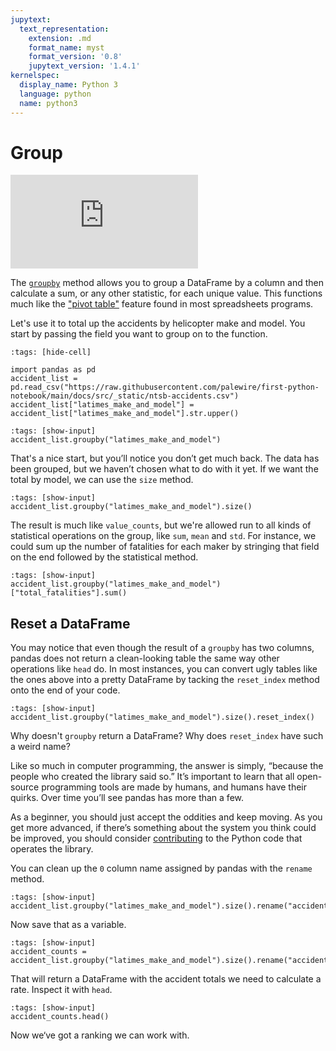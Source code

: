 ```yaml
---
jupytext:
  text_representation:
    extension: .md
    format_name: myst
    format_version: '0.8'
    jupytext_version: '1.4.1'
kernelspec:
  display_name: Python 3
  language: python
  name: python3
---
```


# Group

<div class="responsive-iframe-container">
    <iframe class="responsive-iframe" src="https://www.youtube.com/embed/L27IfY7PZD0?si=WiYeGHh8DTDzoSbz" title="YouTube video player" frameborder="0" allow="accelerometer; autoplay; clipboard-write; encrypted-media; gyroscope; picture-in-picture; web-share" referrerpolicy="strict-origin-when-cross-origin" allowfullscreen></iframe>
</div>

The [`groupby`](https://pandas.pydata.org/pandas-docs/stable/reference/api/pandas.DataFrame.groupby.html) method allows you to group a DataFrame by a column and then calculate a sum, or any other statistic, for each unique value. This functions much like the ["pivot table"](https://en.wikipedia.org/wiki/Pivot_table) feature found in most spreadsheets programs.

Let's use it to total up the accidents by helicopter make and model. You start by passing the field you want to group on to the function.

```{code-cell}
:tags: [hide-cell]

import pandas as pd
accident_list = pd.read_csv("https://raw.githubusercontent.com/palewire/first-python-notebook/main/docs/src/_static/ntsb-accidents.csv")
accident_list["latimes_make_and_model"] = accident_list["latimes_make_and_model"].str.upper()
```

```{code-cell}
:tags: [show-input]
accident_list.groupby("latimes_make_and_model")
```

That's a nice start, but you’ll notice you don’t get much back. The data has been grouped, but we haven’t chosen what to do with it yet. If we want the total by model, we can use the `size` method.

```{code-cell}
:tags: [show-input]
accident_list.groupby("latimes_make_and_model").size()
```

The result is much like `value_counts`, but we're allowed run to all kinds of statistical operations on the group, like `sum`, `mean` and `std`. For instance, we could sum up the number of fatalities for each maker by stringing that field on the end followed by the statistical method.

```{code-cell}
:tags: [show-input]
accident_list.groupby("latimes_make_and_model")["total_fatalities"].sum()
```

## Reset a DataFrame

You may notice that even though the result of a `groupby` has two columns, pandas does not return a clean-looking table the same way other operations like `head` do. In most instances, you can convert ugly tables like the ones above into a pretty DataFrame by tacking the `reset_index` method onto the end of your code.

```{code-cell}
:tags: [show-input]
accident_list.groupby("latimes_make_and_model").size().reset_index()
```

Why doesn't `groupby` return a DataFrame? Why does `reset_index` have such a weird name?

Like so much in computer programming, the answer is simply, “because the people who created the library said so.” It’s important to learn that all open-source programming tools are made by humans, and humans have their quirks. Over time you’ll see pandas has more than a few.

As a beginner, you should just accept the oddities and keep moving. As you get more advanced, if there’s something about the system you think could be improved, you should consider [contributing](https://pandas.pydata.org/pandas-docs/stable/development/contributing.html) to the Python code that operates the library.

You can clean up the `0` column name assigned by pandas with the `rename` method.

```{code-cell}
:tags: [show-input]
accident_list.groupby("latimes_make_and_model").size().rename("accidents").reset_index()
```

Now save that as a variable.

```{code-cell}
:tags: [show-input]
accident_counts = accident_list.groupby("latimes_make_and_model").size().rename("accidents").reset_index()
```

That will return a DataFrame with the accident totals we need to calculate a rate. Inspect it with `head`.

```{code-cell}
:tags: [show-input]
accident_counts.head()
```

Now we‘ve got a ranking we can work with.
